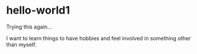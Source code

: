 # hello-world1

Trying this again...

I want to learn things to have hobbies and feel involved in something other than myself.
